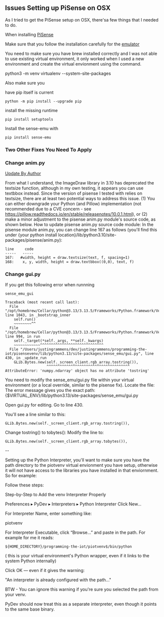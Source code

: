 ## Issues Setting up PiSense on OSX

As I tried to get the PiSense setup on OSX, there'sa few things that I needed to do.

When installing [PiSense](https://pisense.readthedocs.io/en/release-0.2/)

Make sure that you follow the installation carefully for the [emulator](https://sense-emu.readthedocs.io/en/v1.1/)

You need to make sure you have brew installed correctly and I was not able to use existing virtual environment, it only worked when I used a new environment and create the virtual envionment using the command.

python3 -m venv virtualenv --system-site-packages

Also make sure you

have pip itself is current

`python -m pip install --upgrade pip`

install the missing runtime

`pip install setuptools`

Install the sense-emu with

`pip install sense-emu`

### Two Other Fixes You Need To Apply

### Change anim.py

[Update By Author](https://github.com/programming-the-iot/book-exercise-tasks/issues/50)

From what I understand, the ImageDraw library in 3.10 has deprecated the textsize function, although in my own testing, it appears you can use textbbox instead. Since the version of pisense I tested with relies on textsize, there are at least two potential ways to address this issue.
(1) You can either downgrade your Python (and Pillow) implementation (not recommended due to a CVE concern - see https://pillow.readthedocs.io/en/stable/releasenotes/10.0.1.html), or
(2) make a minor adjustment to the pisense anim.py module's source code, as shown below.
How to update pisense anim.py source code module:
In the pisense module anim.py, you can change line 167 as follows (you'll find this under {your python install location}/lib/python3.10/site-packages/pisense/anim.py):
```
line     code
-----   -----
167:   #width, height = draw.textsize(text, f, spacing=1)
168:    x, y, width, height = draw.textbbox((0,0), text, f)
```

### Change gui.py

If you get this following error when runnning

```
sense_emu_gui
```

```
Traceback (most recent call last):
  File "/opt/homebrew/Cellar/python@3.13/3.13.5/Frameworks/Python.framework/Versions/3.13/lib/python3.13/threading.py", line 1043, in _bootstrap_inner
    self.run()
    ~~~~~~~~^^
  File "/opt/homebrew/Cellar/python@3.13/3.13.5/Frameworks/Python.framework/Versions/3.13/lib/python3.13/threading.py", line 994, in run
    self._target(*self._args, **self._kwargs)
    ~~~~~~~~~~~~^^^^^^^^^^^^^^^^^^^^^^^^^^^^^
  File "/Users/justingrammens/dev/justingrammens/programming-the-iot/pisensevenv/lib/python3.13/site-packages/sense_emu/gui.py", line 430, in _update_run
    GLib.Bytes.new(self._screen_client.rgb_array.tostring()),
                   ^^^^^^^^^^^^^^^^^^^^^^^^^^^^^^^^^^^^^^
AttributeError: 'numpy.ndarray' object has no attribute 'tostring'
```

You need to modify the sense_emu/gui.py file within your virtual environment (or a local override, similar to the pisense fix).
Locate the file:
The error message gives you the exact path:
{$VIRTUAL_ENV}/lib/python3.13/site-packages/sense_emu/gui.py

Open gui.py for editing.
Go to line 430.

You'll see a line similar to this:

```
GLib.Bytes.new(self._screen_client.rgb_array.tostring()),
```

Change tostring() to tobytes():
Modify the line to:

```
GLib.Bytes.new(self._screen_client.rgb_array.tobytes()),
```

--

Setting up the Python Interpreter, you'll want to make sure you have the path directory to the piotvenv virtual envionment  you have setup, otherwise it will not have access to the libraries you have installed in that enviornment. So for example:

Follow these steps:

Step-by-Step to Add the venv Interpreter Properly

Preferences ▸ PyDev ▸ Interpreters ▸ Python Interpreter
Click New...

For Interpreter Name, enter something like:

piotvenv

For Interpreter Executable, click “Browse…” and paste in the path. For example for me it reads:

```
${HOME_DIRECTORY}/programming-the-iot/piotvenv$/bin/python
```

( this is your virtual environment's Python wrapper, even if it links to the system Python internally)

Click OK — even if it gives the warning:

"An interpreter is already configured with the path..."

BTW - You can ignore this warning if you're sure you selected the path from your venv.

PyDev should now treat this as a separate interpreter, even though it points to the same base binary.
